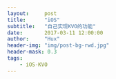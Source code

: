 ```yaml
---
layout:     post
title:      "iOS"
subtitle:   "自己实现KVO的功能"
date:       2017-03-11 12:00:00
author:     "Hux"
header-img: "img/post-bg-rwd.jpg"
header-mask: 0.3
tags:
    - iOS-KVO
---
```


